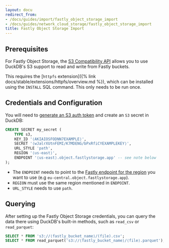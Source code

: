 ```yaml
---
layout: docu
redirect_from:
- /docs/guides/import/fastly_object_storage_import
- /docs/guides/network_cloud_storage/fastly_object_storage_import
title: Fastly Object Storage Import
---
```


## Prerequisites

For Fastly Object Storage, the [S3 Compatibility API](https://docs.fastly.com/products/object-storage) allows you to use DuckDB's S3 support to read and write from Fastly buckets.

This requires the [`httpfs` extension]({% link docs/stable/extensions/httpfs/overview.md %}), which can be installed using the `INSTALL` SQL command. This only needs to be run once.

## Credentials and Configuration

You will need to [generate an S3 auth token](https://docs.fastly.com/en/guides/working-with-object-storage#creating-an-object-storage-access-key) and create an `S3` secret in DuckDB:

```sql
CREATE SECRET my_secret (
    TYPE s3,
    KEY_ID '⟨AKIAIOSFODNN7EXAMPLE⟩',
    SECRET '⟨wJalrXUtnFEMI/K7MDENG/bPxRfiCYEXAMPLEKEY⟩',
	URL_STYLE 'path',
    REGION '⟨us-east⟩',
    ENDPOINT '⟨us-east⟩.object.fastlystorage.app' -- see note below
);
```

* The `ENDPOINT` needs to point to the [Fastly endpoint for the region](https://docs.fastly.com/en/guides/working-with-object-storage#working-with-the-s3-compatible-api) you want to use (e.g `eu-central.object.fastlystorage.app`).
* `REGION` must use the same region mentioned in `ENDPOINT`.
* `URL_STYLE` needs to use `path`.

## Querying

After setting up the Fastly Object Storage credentials, you can query the data there using DuckDB's built-in methods, such as `read_csv` or `read_parquet`:

```sql
SELECT * FROM 's3://⟨fastly_bucket_name⟩/(file).csv';
SELECT * FROM read_parquet('s3://⟨fastly_bucket_name⟩/⟨file⟩.parquet');
```
